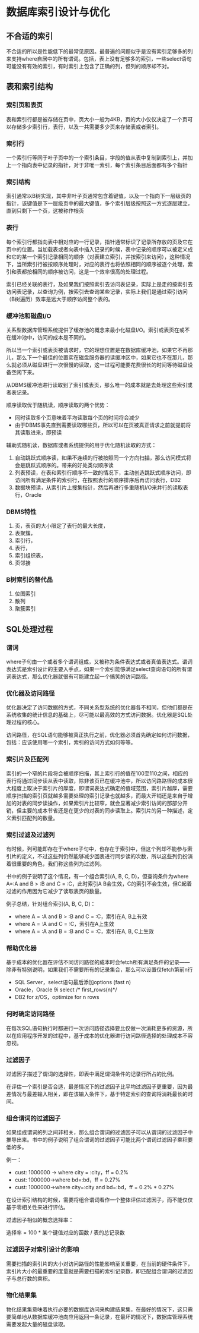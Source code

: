 # 数据库索引设计与优化

## 不合适的索引

不合适的所以是性能低下的最常见原因。最普遍的问题似乎是没有索引足够多的列来支持where自居中的所有谓词。包括，表上没有足够多的索引，一些select语句可能没有有效的索引，有时索引上包含了正确的列，但列的顺序却不对。

## 表和索引结构

### 索引页和表页

表和索引行都是被存储在页中，页大小一般为4KB，页的大小仅仅决定了一个页可以存储多少索引行，表行，以及一共需要多少页来存储表或者索引。

### 索引行

一个索引行等同于叶子页中的一个索引条目，字段的值从表中复制到索引上，并加上一个指向表中记录的指针，对于非唯一索引，每个索引条目后面都有多个指针

### 索引结构

索引通常以B树实现，其中非叶子页通常包含着键值，以及一个指向下一层级页的指针，该键值是下一层级页中的最大键值，多个索引层级按照这一方式逐层建立，直到只剩下一个页，这被称作根页

### 表行

每个索引行都指向表中相对应的一行记录，指针通常标识了记录所存放的页及它在页中的位置。当加载表或者向表中插入记录的时候，表中记录的顺序可以被定义成和它的某一个索引记录相同的顺序（对表建立索引，并按索引来访问），这种情况下，当所索引行被按顺序处理时，对应的表行也将依照相同的顺序被逐个处理，索引和表都按相同的顺序被访问，这是一个效率很高的处理过程。

索引已经关联的表行，及如果我们按照索引去访问表记录，实际上是走的按索引去访问表记录，以查询为例，按索引去查询某些记录，实际上我们是通过索引访问（B树遍历）效率是远大于顺序访问整个表的。

### 缓冲池和磁盘I/O

关系型数据库管理系统提供了缓存池的概念来最小化磁盘I/O。索引或表页在或不在缓冲池中，访问的成本是不同的。

所以当一个索引或表页被请求时，它的理想位置是在数据库缓冲池，如果它不再那儿，那么下一个最佳的位置实在磁盘服务器的读缓冲区中，如果它也不在那儿，那么就必须从磁盘进行一次很慢的读取，这一过程可能要花费很长的时间等待磁盘设备空闲下来。

从DBMS缓冲池进行读取到了索引或表页，那么唯一的成本就是去处理这些索引或者表记录。

顺序读取优于随机读，顺序读取的两个优势：

* 同时读取多个页意味着平均读取每个页的时间将会减少
* 由于DBMS事先直到需要读取哪些页，所以可以在页被真正请求之前就提前将其读取进来，即预读

辅助式随机读，数据库或者系统提供的用于优化随机读取的方式：

1. 自动跳跃式顺序读，如果不连续的行被按照同一个方向扫描，那么访问模式将会是跳跃式顺序的。带来的好处类似顺序读
2. 列表预读，在表和索引行顺序不一致的情况下，主动创造跳跃式顺序访问，即访问所有满足条件的索引行，在按照表行的顺序排序后再访问表行，DB2
3. 数据块预读，从索引片上搜集指针，然后再进行多重随机I/O来并行的读取表行，Oracle

### DBMS特性

1. 页，表页的大小限定了表行的最大长度，
2. 表聚簇，
3. 索引行，
4. 表行，
5. 索引组织表，
6. 页邻接

### B树索引的替代品

1. 位图索引
2. 散列
3. 聚簇索引

## SQL处理过程

 ### 谓词

where子句由一个或者多个谓词组成，又被称为条件表达式或者真值表达式。谓词表达式是索引设计的主要入手点，如果一个索引能够满足select查询语句的所有谓词表达式，那么优化器就很有可能建立起一个搞笑的访问路径。

### 优化器及访问路径

优化器决定了访问数据的方式，不同关系型系统的优化器各不相同，但他们都是在系统收集的统计信息的基础上，尽可能以最高效的方式访问数据。优化器是SQL处理过程的核心。

访问路径，在SQL语句能够被真正执行之前，优化器必须首先确定如何访问数据，包括：应该使用哪一个索引，索引的访问方式如何等等。

### 索引片及匹配列

索引的一个窄的片段将会被顺序扫描，其上索引行的值在100至110之间，相应的表行将通过同步读从表中读取，除非该页已在缓冲池中，所以访问路路径的成本很大程度上取决于索引片的厚度，即谓词表达式确定的值域范围，索引片越厚，需要顺序扫描的索引页就越多需要处理的索引记录也就越多，而最大开销还是来自于增加的对表的同步读操作，如果索引片比较窄，就会显著减少索引访问的那部分开销，但主要的成本节省还是在更少的对表的同步读取上。索引片的另一种描述，定义索引匹配列的数量。

### 索引过滤及过滤列

有时候，列可能即存在于where子句中，也存在于索引中，但这个列却不能参与索引片的定义，不过这些列仍然能够减少回表进行同步读的次数，所以这些列仍扮演着很重要的角色，我们称这些列为过滤列。

书中的例子说明了这个情况，有一个组合索引(A, B, C, D)，但查询条件为where A=:A and B > :B and C = :C，此时索引A B会生效，C的索引不会生效，但C起着过滤的作用因为它减少了读取表页的数量。

例子总结，针对组合索引(A, B, C, D)：

* where A = :A and B > :B and C = :C，索引在A, B上有效
* where A = :A and C = :C，索引在A上生效
* where A = :A and B = :B and C = :C，索引在A, B, C上生效

### 帮助优化器

基于成本的优化器在评估不同访问路径的成本时会fetch所有满足条件的记录——除非有特别说明，如果我们不需要所有的记录集合，那么可以设置仅fetch第前n行

* SQL Server，select语句最后添加options (fast n)
* Oracle，Oracle 9i select /* first_rows(n)*/
* DB2 for z/OS，optimize for n rows

### 何时确定访问路径

在每次SQL语句执行时都进行一次访问路径选择要比仅做一次消耗更多的资源，所以在应用程序开发的过程中，基于成本的优化器进行访问路径选择的处理成本不容忽视。

### 过滤因子

过滤因子描述了谓词的选择性，即表中满足谓词条件的记录行所占的比例。

在评估一个索引是否合适，最差情况下的过滤因子比平均过滤因子更重要，因为最差情况与最差输入相关，即在该输入条件下，基于特定索引的查询将消耗最长的时间。

### 组合谓词的过滤因子

如果组成谓词的列之间非相关，那么组合谓词的过滤因子可以从谓词的过滤因子中推导出来。书中的例子说明了组合谓词的过滤因子可能比两个谓词过滤因子乘积要低的多。

例一：

* cust: 1000000 -> where city = :city，ff = 0.2%
* cust: 1000000->where bd=:bd，ff = 0.27%
* cust: 1000000->where city=:city and bd=:bd，ff = 0.2% * 0.27%

在设计索引结构的时候，需要将组合谓词看作一个整体评估过滤因子，而不能仅仅基于零相关性来进行评估。

过滤因子相似的概念选择率：

选择率 = 100 * 某个键值对应的函数 / 表的总记录数

### 过滤因子对索引设计的影响

需要扫描的索引片的大小对访问路径的性能影响至关重要，在当前的硬件条件下，索引片大小的最重要的度量就是需要扫描的索引记录数，即匹配组合谓词的过滤因子与总行数的乘积。

### 物化结果集

物化结果集意味着执行必要的数据库访问来构建结果集，在最好的情况下，这只需要简单地从数据库缓冲池向应用返回一条记录，在最坏的情况下，数据库管理系统需要发起大量的磁盘读取。